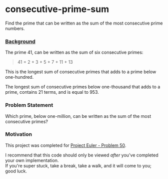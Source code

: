 # consecutive-prime-sum 
Find the prime that can be written as the sum of the most consecutive prime numbers.

### [Background](https://projecteuler.net/problem=50)
The prime 41, can be written as the sum of six consecutive primes:
> 41 = 2 + 3 + 5 + 7 + 11 + 13

This is the longest sum of consecutive primes that adds to a prime below one-hundred.

The longest sum of consecutive primes below one-thousand that adds to a prime, contains 21 terms, and is equal to 953.

### Problem Statement
Which prime, below one-million, can be written as the sum of the most consecutive primes?


### Motivation
This project was completed for [Project Euler - Problem 50](https://projecteuler.net/problem=50).

I recommend that this code should only be viewed _after_ you've completed your own implementation.  
If you're super stuck, take a break, take a walk, and it will come to you; good luck.

